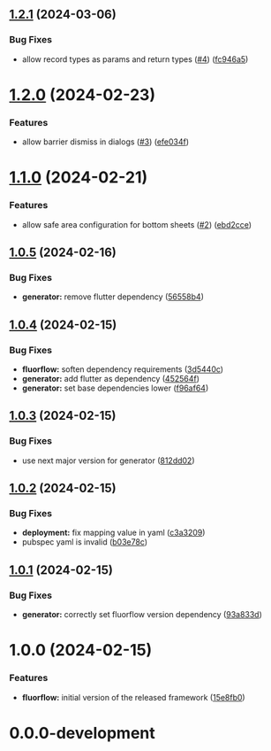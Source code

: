 ## [1.2.1](https://github.com/smartive/fluorflow/compare/v1.2.0...v1.2.1) (2024-03-06)


### Bug Fixes

* allow record types as params and return types ([#4](https://github.com/smartive/fluorflow/issues/4)) ([fc946a5](https://github.com/smartive/fluorflow/commit/fc946a5b576c644c75a6c7c80302cf800b09b8f5))

# [1.2.0](https://github.com/smartive/fluorflow/compare/v1.1.0...v1.2.0) (2024-02-23)


### Features

* allow barrier dismiss in dialogs ([#3](https://github.com/smartive/fluorflow/issues/3)) ([efe034f](https://github.com/smartive/fluorflow/commit/efe034fe18f33174a057e8dc378a0f522a64d407))

# [1.1.0](https://github.com/smartive/fluorflow/compare/v1.0.5...v1.1.0) (2024-02-21)


### Features

* allow safe area configuration for bottom sheets ([#2](https://github.com/smartive/fluorflow/issues/2)) ([ebd2cce](https://github.com/smartive/fluorflow/commit/ebd2ccef94d533c5d12574c3084561e8cab3ddfc))

## [1.0.5](https://github.com/smartive/fluorflow/compare/v1.0.4...v1.0.5) (2024-02-16)


### Bug Fixes

* **generator:** remove flutter dependency ([56558b4](https://github.com/smartive/fluorflow/commit/56558b41a50a0142020d09336f7f940c2c176445))

## [1.0.4](https://github.com/smartive/fluorflow/compare/v1.0.3...v1.0.4) (2024-02-15)


### Bug Fixes

* **fluorflow:** soften dependency requirements ([3d5440c](https://github.com/smartive/fluorflow/commit/3d5440c205404bd36fbe06ed3f769342c2b23031))
* **generator:** add flutter as dependency ([452564f](https://github.com/smartive/fluorflow/commit/452564f626660c0ff4c9f86a35bfee32a4219819))
* **generator:** set base dependencies lower ([f96af64](https://github.com/smartive/fluorflow/commit/f96af6443440296313e5c39aaab8630f83d223e4))

## [1.0.3](https://github.com/smartive/fluorflow/compare/v1.0.2...v1.0.3) (2024-02-15)


### Bug Fixes

* use next major version for generator ([812dd02](https://github.com/smartive/fluorflow/commit/812dd0282cc0aaea10b213bbd527e5c4f4cf5c5b))

## [1.0.2](https://github.com/smartive/fluorflow/compare/v1.0.1...v1.0.2) (2024-02-15)


### Bug Fixes

* **deployment:** fix mapping value in yaml ([c3a3209](https://github.com/smartive/fluorflow/commit/c3a3209b044d3330d97d2e018b690484e5d4a821))
* pubspec yaml is invalid ([b03e78c](https://github.com/smartive/fluorflow/commit/b03e78cb8b93a181c6863f65811699bdacc8f20a))

## [1.0.1](https://github.com/smartive/fluorflow/compare/v1.0.0...v1.0.1) (2024-02-15)


### Bug Fixes

* **generator:** correctly set fluorflow version dependency ([93a833d](https://github.com/smartive/fluorflow/commit/93a833d0a147b765267fd1948e9eed08148db0e9))

# 1.0.0 (2024-02-15)


### Features

* **fluorflow:** initial version of the released framework ([15e8fb0](https://github.com/smartive/fluorflow/commit/15e8fb0bc906c211726e9e89a77380bcbd47b2f8))

# 0.0.0-development
